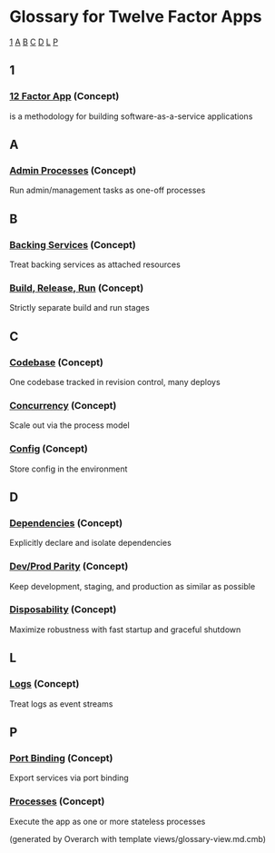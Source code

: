# Glossary for Twelve Factor Apps
[1](#1) [A](#A) [B](#B) [C](#C) [D](#D) [L](#L) [P](#P) 

## 1

### [12 Factor App](../../software-development/twelve-factor-app/twelve-factor-app.md) (Concept)
is a methodology for building software-as-a-service applications

## A

### [Admin Processes](../../software-development/twelve-factor-app/admin-processes.md) (Concept)
Run admin/management tasks as one-off processes

## B

### [Backing Services](../../software-development/twelve-factor-app/backing-services.md) (Concept)
Treat backing services as attached resources

### [Build, Release, Run](../../software-development/twelve-factor-app/build-release-run.md) (Concept)
Strictly separate build and run stages

## C

### [Codebase](../../software-development/twelve-factor-app/codebase.md) (Concept)
One codebase tracked in revision control, many deploys

### [Concurrency](../../software-development/twelve-factor-app/concurrency.md) (Concept)
Scale out via the process model

### [Config](../../software-development/twelve-factor-app/config.md) (Concept)
Store config in the environment

## D

### [Dependencies](../../software-development/twelve-factor-app/dependencies.md) (Concept)
Explicitly declare and isolate dependencies

### [Dev/Prod Parity](../../software-development/twelve-factor-app/dev-prod-parity.md) (Concept)
Keep development, staging, and production as similar as possible

### [Disposability](../../software-development/twelve-factor-app/disposability.md) (Concept)
Maximize robustness with fast startup and graceful shutdown

## L

### [Logs](../../software-development/twelve-factor-app/logs.md) (Concept)
Treat logs as event streams

## P

### [Port Binding](../../software-development/twelve-factor-app/port-binding.md) (Concept)
Export services via port binding

### [Processes](../../software-development/twelve-factor-app/processes.md) (Concept)
Execute the app as one or more stateless processes




(generated by Overarch with template views/glossary-view.md.cmb)